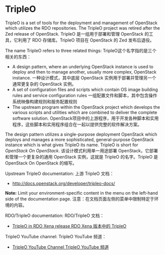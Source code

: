 # TripleO

TripleO is a set of tools for the deployment and management of OpenStack which  utilizes the RDO repositories. The TripleO project was retired after the Zed release of OpenStack.
TripleO 是一组用于部署和管理 OpenStack 的工具，它利用了 RDO 存储库。TripleO 项目在 OpenStack 的 Zed 发布后退役。

The name TripleO refers to three related things:
TripleO这个名字指的是三个相关的东西：

- A design pattern, where an underlying OpenStack instance is used to  deploy and then to manage another, usually more complex, OpenStack  instance.
  一种设计模式，其中底层 OpenStack 实例用于部署并管理另一个通常更复杂的 OpenStack 实例。
- A set of configuration files and scripts which contain OS image building rules and service configuration rules
  一组配置文件和脚本，其中包含操作系统映像构建规则和服务配置规则
- The upstream program within the OpenStack project which develops the  various scripts and utilities which are combined to deliver the complete software solution.
  OpenStack项目中的上游程序，用于开发各种脚本和实用程序，这些脚本和实用程序组合在一起以提供完整的软件解决方案。

The design pattern utilizes a single-purpose deployment OpenStack which  deploys and manages a more sophisticated, general-purpose OpenStack  instance which is what gives TripleO its name. TripleO is short for *OpenStack On OpenStack*.
该设计模式利用单一用途部署 OpenStack，它部署和管理一个更复杂的通用 OpenStack 实例，这就是 TripleO 的名字。TripleO 是 OpenStack On OpenStack 的缩写。

Upstream TripleO documentation:
上游 TripleO 文档：

- http://docs.openstack.org/developer/tripleo-docs/

**Note:** Limit your environment-specific content in the menu on the left-hand side of the documentation page.
注意：在文档页面左侧的菜单中限制特定于环境的内容。

RDO/TripleO documentation:
RDO/TripleO 文档：

- [TripleO in RDO Xena release
  RDO Xena 版本中的 TripleO](https://www.rdoproject.org/documentation/tripleo-in-xena)

TripleO YouTube channel:
TripleO YouTube 频道：

- [TripleO YouTube Channel TripleO YouTube 频道](https://www.youtube.com/channel/UCNGDxZGwUELpgaBoLvABsTA/)